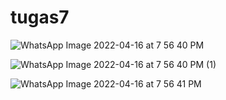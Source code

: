# tugas7
![WhatsApp Image 2022-04-16 at 7 56 40 PM](https://user-images.githubusercontent.com/100176115/163702231-0fbf9533-e2c6-4826-99e6-243e1b29ad33.jpeg)

![WhatsApp Image 2022-04-16 at 7 56 40 PM (1)](https://user-images.githubusercontent.com/100176115/163702235-40369b81-6c0b-4100-a342-329b6baafdfa.jpeg)

![WhatsApp Image 2022-04-16 at 7 56 41 PM](https://user-images.githubusercontent.com/100176115/163702246-9b26058b-0b43-4c81-9686-e8f017f65b86.jpeg)
